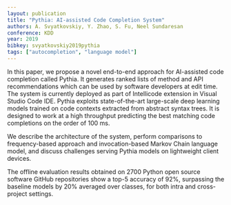 ```yaml
---
layout: publication
title: "Pythia: AI-assisted Code Completion System"
authors: A. Svyatkovskiy, Y. Zhao, S. Fu, Neel Sundaresan
conference: KDD
year: 2019
bibkey: svyatkovskiy2019pythia
tags: ["autocompletion", "language model"]
---
```


In this paper, we propose a novel end-to-end approach for AI-assisted code completion called Pythia. It generates ranked lists of method and API recommendations which can be used by software developers at edit time. The system is currently deployed as part of Intellicode extension in Visual Studio Code IDE. Pythia exploits state-of-the-art large-scale deep learning models trained on code contexts extracted from abstract syntax trees. It is designed to work at a high throughput predicting the best matching code completions on the order of 100 ms.

We describe the architecture of the system, perform comparisons to frequency-based approach and invocation-based Markov Chain language model, and discuss challenges serving Pythia models on lightweight client devices.

The offline evaluation results obtained on 2700 Python open source software GitHub repositories show a top-5 accuracy of 92%, surpassing the baseline models by 20% averaged over classes, for both intra and cross-project settings.

